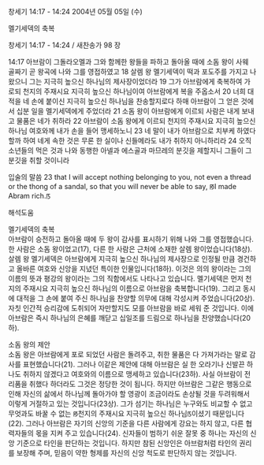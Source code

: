 창세기 14:17 - 14:24 
2004년 05월 05일 (수)

멜기세덱의 축복



창세기 14:17 - 14:24 / 새찬송가 98 장


14:17 아브람이 그돌라오멜과 그와 함께한 왕들을 파하고 돌아올 때에 소돔 왕이 사웨 골짜기 곧 왕곡에 나와 그를 영접하였고
18 살렘 왕 멜기세덱이 떡과 포도주를 가지고 나왔으니 그는 지극히 높으신 하나님의 제사장이었더라
19 그가 아브람에게 축복하여 가로되 천지의 주재시요 지극히 높으신 하나님이여 아브람에게 복을 주옵소서
20 너희 대적을 네 손에 붙이신 지극히 높으신 하나님을 찬송할지로다 하매 아브람이 그 얻은 것에서 십분 일을 멜기세덱에게 주었더라
21 소돔 왕이 아브람에게 이르되 사람은 내게 보내고 물품은 네가 취하라
22 아브람이 소돔 왕에게 이르되 천지의 주재시요 지극히 높으신 하나님 여호와께 내가 손을 들어 맹세하노니
23 네 말이 내가 아브람으로 치부케 하였다 할까 하여 네게 속한 것은 무론 한 실이나 신들메라도 내가 취하지 아니하리라
24 오직 소년들의 먹은 것과 나와 동행한 아넬과 에스골과 마므레의 분깃을 제할지니 그들이 그 분깃을 취할 것이니라

입술의 말씀
23 that I will accept nothing belonging to you, not even a thread or the thong of a sandal, so that you will never be able to say, ꡐI made Abram rich.ꡑ

해석도움





멜기세덱의 축복  
아브람이 승전하고 돌아올 때에 두 왕이 감사를 표시하기 위해 나와 그를 영접했습니다. 한 사람은 소돔 왕이었고(17), 다른 한 사람은 근처에 소재한 살렘 왕이었습니다(18상). 살렘 왕 멜기세덱은 아브람에게 지극히 높으신 하나님의 제사장으로 인정될 만큼 경건하고 올바른 여호와 신앙을 지녔던 특이한 인물입니다(18하). 이것은 의의 왕이라는 그의 이름의 뜻과 평강의 왕이라는 그의 직함에서도 나타나고 있습니다. 멜기세덱은 먼저 천지의 주재시요 지극히 높으신 하나님의 이름으로 아브람을 축복합니다(19). 그리고 동시에 대적을 그 손에 붙여 주신 하나님을 찬양할 의무에 대해 각성시켜 주었습니다(20상). 자칫 인간적 승리감에 도취되어 자만할지도 모를 아브람을 바로 세워 준 것입니다. 이에 아브람은 즉시 하나님의 은혜를 깨닫고 십일조를 드림으로 하나님을 찬양했습니다(20하).   

소돔 왕의 제안  
소돔 왕은 아브람에게 포로 되었던 사람은 돌려주고, 취한 물품은 다 가져가라는 말로 감사를 표현했습니다(21). 그러나 이같은 제안에 대해 아브람은 실 한 오라기나 신발끈 하나도 취하지 않겠다고 여호와의 이름으로 맹세하고 있습니다(23하). 사실 아브람이 전리품을 취했다 하더라도 그것은 정당한 것이 됩니다. 하지만 아브람은 그같은 행동으로 인해 자신의 삶에서 하나님께 돌아가야 할 영광이 조금이라도 손상될 것을 두려워해서 이렇게 거절하고 있는 것입니다(23상). 그가 섬기는 하나님은 누구와도 비교할 수 없고 무엇과도 바꿀 수 없는 ꡐ천지의 주재시요 지극히 높으신 하나님ꡑ이셨기 때문입니다(22). 그러나 아브람은 자기의 신앙의 기준을 다른 사람에게 강요는 하지 않고, 다른 협력자들의 몫을 지켜 주고 있습니다(24). 신자들이 범하기 쉬운 잘못 중 하나는 자신의 신앙 기준으로 타인을 판단하는 것입니다.  하지만 참된 신앙인은 아브람처럼 타인의 권리를 보장해 주며, 믿음이 약한 형제를 자신의 신앙 척도로 판단하지 않는 것입니다.